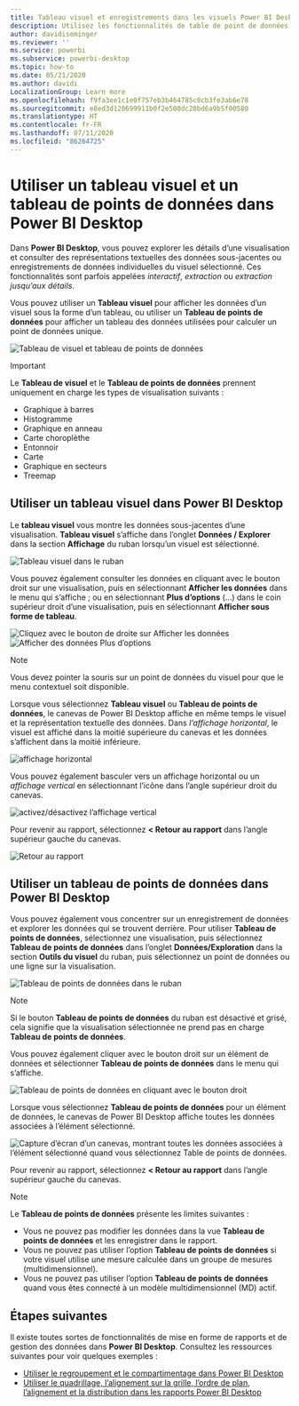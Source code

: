 ```yaml
---
title: Tableau visuel et enregistrements dans les visuels Power BI Desktop
description: Utilisez les fonctionnalités de table de point de données et de tableau visuel de Power BI Desktop pour approfondir les détails
author: davidiseminger
ms.reviewer: ''
ms.service: powerbi
ms.subservice: powerbi-desktop
ms.topic: how-to
ms.date: 05/21/2020
ms.author: davidi
LocalizationGroup: Learn more
ms.openlocfilehash: f9fa3ee1c1e0f757eb3b464785c8cb3fe3ab6e78
ms.sourcegitcommit: e8ed3d120699911b0f2e508dc20bd6a9b5f00580
ms.translationtype: HT
ms.contentlocale: fr-FR
ms.lasthandoff: 07/11/2020
ms.locfileid: "86264725"
---
```

# <a name="use-visual-table-and-data-point-table-in-power-bi-desktop"></a>Utiliser un tableau visuel et un tableau de points de données dans Power BI Desktop
Dans **Power BI Desktop**, vous pouvez explorer les détails d’une visualisation et consulter des représentations textuelles des données sous-jacentes ou enregistrements de données individuelles du visuel sélectionné. Ces fonctionnalités sont parfois appelées *interactif*, *extraction* ou *extraction jusqu’aux détails*.

Vous pouvez utiliser un **Tableau visuel** pour afficher les données d’un visuel sous la forme d’un tableau, ou utiliser un **Tableau de points de données** pour afficher un tableau des données utilisées pour calculer un point de données unique. 

![Tableau de visuel et tableau de points de données](media/desktop-see-data-see-records/see-data-record.png)

>[!IMPORTANT]
>Le **Tableau de visuel** et le **Tableau de points de données** prennent uniquement en charge les types de visualisation suivants :
>  - Graphique à barres
>  - Histogramme
>  - Graphique en anneau
>  - Carte choroplèthe
>  - Entonnoir
>  - Carte
>  - Graphique en secteurs
>  - Treemap

## <a name="use-visual-table-in-power-bi-desktop"></a>Utiliser un tableau visuel dans Power BI Desktop

Le **tableau visuel** vous montre les données sous-jacentes d’une visualisation. **Tableau visuel** s’affiche dans l’onglet **Données / Explorer** dans la section **Affichage** du ruban lorsqu’un visuel est sélectionné.

![Tableau visuel dans le ruban](media/desktop-see-data-see-records/visual-table-01.png)

Vous pouvez également consulter les données en cliquant avec le bouton droit sur une visualisation, puis en sélectionnant **Afficher les données** dans le menu qui s’affiche ; ou en sélectionnant **Plus d’options** (...) dans le coin supérieur droit d’une visualisation, puis en sélectionnant **Afficher sous forme de tableau**.

![Cliquez avec le bouton de droite sur Afficher les données](media/desktop-see-data-see-records/visual-table-02.png)&nbsp;&nbsp;![Afficher des données Plus d’options](media/desktop-see-data-see-records/visual-table-03.png)

> [!NOTE]
> Vous devez pointer la souris sur un point de données du visuel pour que le menu contextuel soit disponible.

Lorsque vous sélectionnez **Tableau visuel** ou **Tableau de points de données**, le canevas de Power BI Desktop affiche en même temps le visuel et la représentation textuelle des données. Dans *l’affichage horizontal*, le visuel est affiché dans la moitié supérieure du canevas et les données s’affichent dans la moitié inférieure. 

![affichage horizontal](media/desktop-see-data-see-records/visual-table-04.png)

Vous pouvez également basculer vers un affichage horizontal ou un *affichage vertical* en sélectionnant l’icône dans l’angle supérieur droit du canevas.

![activez/désactivez l’affichage vertical](media/desktop-see-data-see-records/visual-table-05.png)

Pour revenir au rapport, sélectionnez **< Retour au rapport** dans l’angle supérieur gauche du canevas.

![Retour au rapport](media/desktop-see-data-see-records/visual-table-06.png)

## <a name="use-data-point-table-in-power-bi-desktop"></a>Utiliser un tableau de points de données dans Power BI Desktop

Vous pouvez également vous concentrer sur un enregistrement de données et explorer les données qui se trouvent derrière. Pour utiliser **Tableau de points de données**, sélectionnez une visualisation, puis sélectionnez **Tableau de points de données** dans l’onglet **Données/Exploration** dans la section **Outils du visuel** du ruban, puis sélectionnez un point de données ou une ligne sur la visualisation. 

![Tableau de points de données dans le ruban](media/desktop-see-data-see-records/visual-table-07.png)

> [!NOTE]
> Si le bouton **Tableau de points de données** du ruban est désactivé et grisé, cela signifie que la visualisation sélectionnée ne prend pas en charge **Tableau de points de données**.

Vous pouvez également cliquer avec le bouton droit sur un élément de données et sélectionner **Tableau de points de données** dans le menu qui s’affiche.

![Tableau de points de données en cliquant avec le bouton droit](media/desktop-see-data-see-records/visual-table-08.png)

Lorsque vous sélectionnez **Tableau de points de données** pour un élément de données, le canevas de Power BI Desktop affiche toutes les données associées à l’élément sélectionné. 

![Capture d’écran d’un canevas, montrant toutes les données associées à l’élément sélectionné quand vous sélectionnez Table de points de données.](media/desktop-see-data-see-records/visual-table-09.png)

Pour revenir au rapport, sélectionnez **< Retour au rapport** dans l’angle supérieur gauche du canevas.


> [!NOTE]
>Le **Tableau de points de données** présente les limites suivantes :
> - Vous ne pouvez pas modifier les données dans la vue **Tableau de points de données** et les enregistrer dans le rapport.
> - Vous ne pouvez pas utiliser l’option **Tableau de points de données** si votre visuel utilise une mesure calculée dans un groupe de mesures (multidimensionnel).
> - Vous ne pouvez pas utiliser l’option **Tableau de points de données** quand vous êtes connecté à un modèle multidimensionnel (MD) actif.

## <a name="next-steps"></a>Étapes suivantes
Il existe toutes sortes de fonctionnalités de mise en forme de rapports et de gestion des données dans **Power BI Desktop**. Consultez les ressources suivantes pour voir quelques exemples :

* [Utiliser le regroupement et le compartimentage dans Power BI Desktop](desktop-grouping-and-binning.md)
* [Utiliser le quadrillage, l’alignement sur la grille, l’ordre de plan, l’alignement et la distribution dans les rapports Power BI Desktop](desktop-gridlines-snap-to-grid.md)

